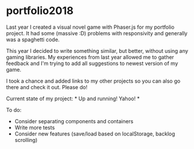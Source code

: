 # portfolio2018

Last year I created a visual novel game with Phaser.js for my portfolio project.
It had some (massive :D) problems with responsivity and generally was a spaghetti code.

This year I decided to write something similar, but better, without using any gaming libraries.
My experiences from last year allowed me to gather feedback and I'm trying to add all suggestions to newest version of my game.

I took a chance and added links to my other projects so you can also go there and check it out. Please do!

Current state of my project: * Up and running! Yahoo! *

 To do:
- Consider separating components and containers
- Write more tests
- Consider new features (save/load based on localStorage, backlog scrolling)
